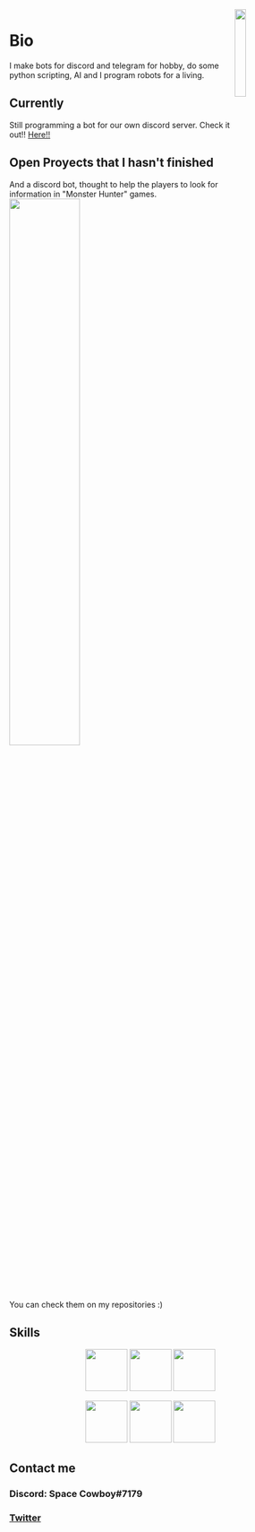 <img align='right' src='https://24.media.tumblr.com/94a98ef70a98825b1ca2eae643306ebc/tumblr_mll74blaLZ1r0y8j6o1_400.gif' width='20%'> 

# Bio
I make bots for discord and telegram for hobby, do some python scripting, AI and I program robots for a living.

## Currently
Still programming a bot for our own discord server. Check it out!!
<a href="https://github.com/CodeKnight626/spaceCowBot-discord-bot">Here!!</a>

## Open Proyects that I hasn't finished

And a discord bot, thought to help the players to look for information in "Monster Hunter" games.
<img align='center' src='https://pa1.narvii.com/6596/914cbf77f0e8b7820c099c355202b14cf5973f64_hq.gif' width='50%'>

You can check them on my repositories :)


## Skills 

<p align="center">
  <img src='https://raw.githubusercontent.com/sammwyy/sammwyy/master/skills/python.png' height='75px'>
  <img src='https://raw.githubusercontent.com/sammwyy/sammwyy/master/skills/cpp.png' height='75px'>
  <img src='https://upload.wikimedia.org/wikipedia/commons/2/2d/Tensorflow_logo.svg' height='75px'>
</p>
<p align="center">
  <img src='https://raw.githubusercontent.com/sammwyy/sammwyy/master/skills/html.png' height='75px'>
  <img src='https://raw.githubusercontent.com/sammwyy/sammwyy/master/skills/css.png' height='75px'>
  <img src='https://raw.githubusercontent.com/sammwyy/sammwyy/master/skills/javascript.jpg' height='75px'>
</p>

## Contact me

### Discord: Space Cowboy#7179

### <a href="https://twitter.com/spacecowboy626" target="_blank"> Twitter </a>

<!--
**fonz626/fonz626** is a ✨ _special_ ✨ repository because its `README.md` (this file) appears on your GitHub profile.

Here are some ideas to get you started:

- 🔭 I’m currently working on ...
- 🌱 I’m currently learning ...
- 👯 I’m looking to collaborate on ...
- 🤔 I’m looking for help with ...
- 💬 Ask me about ...
- 📫 How to reach me: ...
- 😄 Pronouns: ...
- ⚡ Fun fact: ...
-->
